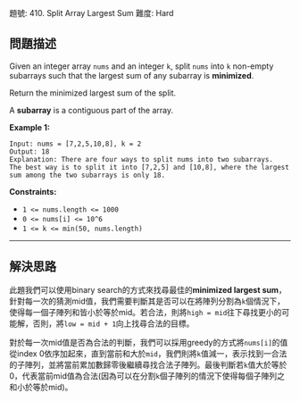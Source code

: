 題號: 410. Split Array Largest Sum
難度: Hard

## 問題描述

Given an integer array `nums` and an integer `k`, split `nums` into `k` non-empty subarrays such that the largest sum of any subarray is **minimized**.

Return the minimized largest sum of the split.

A **subarray** is a contiguous part of the array.

**Example 1:**
```
Input: nums = [7,2,5,10,8], k = 2
Output: 18
Explanation: There are four ways to split nums into two subarrays.
The best way is to split it into [7,2,5] and [10,8], where the largest sum among the two subarrays is only 18.
```

**Constraints:**

- `1 <= nums.length <= 1000`
- `0 <= nums[i] <= 10^6`
- `1 <= k <= min(50, nums.length)`

---
## 解決思路

此題我們可以使用binary search的方式來找尋最佳的**minimized largest sum**，針對每一次的猜測mid值，我們需要判斷其是否可以在將陣列分割為`k`個情況下，使得每一個子陣列和皆小於等於mid。若合法，則將`high = mid`往下尋找更小的可能解，否則，將`low = mid + 1`向上找尋合法的目標。

對於每一次mid值是否為合法的判斷，我們可以採用greedy的方式將`nums[i]`的值從index 0依序加起來，直到當前和大於`mid`，我們則將`k`值減一，表示找到一合法的子陣列，並將當前累加數歸零後繼續尋找合法子陣列。最後判斷若`k`值大於等於0，代表當前mid值為合法(因為可以在分割`k`個子陣列的情況下使得每個子陣列之和小於等於mid)。